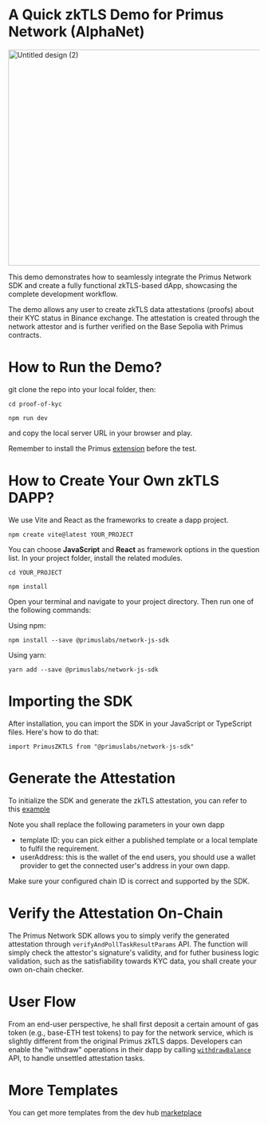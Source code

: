 # A Quick zkTLS Demo for Primus Network (AlphaNet) 

<img width="719" height="432" alt="Untitled design (2)" src="https://github.com/user-attachments/assets/2070b69f-184a-46cd-b5fe-0e4f7a9392d4" />


This demo demonstrates how to seamlessly integrate the Primus Network SDK and create a fully functional zkTLS-based dApp, showcasing the complete development workflow.

The demo allows any user to create zkTLS data attestations (proofs) about their KYC status in Binance exchange. The attestation is created through the network attestor and is further verified on the Base Sepolia with Primus contracts.

# How to Run the Demo?
git clone the repo into your local folder, then:

```node
cd proof-of-kyc

npm run dev
```
and copy the local server URL in your browser and play. 

Remember to install the Primus [extension](https://chromewebstore.google.com/detail/primus/oeiomhmbaapihbilkfkhmlajkeegnjhe) before the test.

# How to Create Your Own zkTLS DAPP?

We use Vite and React as the frameworks to create a dapp project. 
```node
npm create vite@latest YOUR_PROJECT
```
You can choose **JavaScript** and **React** as framework options in the question list. In your project folder, install the related modules.

```node
cd YOUR_PROJECT

npm install
```
Open your terminal and navigate to your project directory. Then run one of the following commands:

Using npm:
```node
npm install --save @primuslabs/network-js-sdk
```

Using yarn:
```node
yarn add --save @primuslabs/network-js-sdk
```

# Importing the SDK
After installation, you can import the SDK in your JavaScript or TypeScript files. Here's how to do that:
```node
import PrimusZKTLS from "@primuslabs/network-js-sdk"
```

# Generate the Attestation
To initialize the SDK and generate the zkTLS attestation, you can refer to this [example](https://docs.primuslabs.xyz/primus-network/build-with-primus/for-developers/example#complete-example)

Note you shall replace the following parameters in your own dapp
* template ID: you can pick either a published template or a local template to fulfil the requirement.
* userAddress: this is the wallet of the end users, you should use a wallet provider to get the connected user's address in your own dapp. 

Make sure your configured chain ID is correct and supported by the SDK.

# Verify the Attestation On-Chain
The Primus Network SDK allows you to simply verify the generated attestation through `verifyAndPollTaskResultParams` API. The function will simply check the attestor's signature's validity, and for futher business logic validation, such as the satisfiability towards KYC data, you shall create your own on-chain checker.

# User Flow
From an end-user perspective, he shall first deposit a certain amount of gas token (e.g., base-ETH test tokens) to pay for the network service, which is slightly different from the original Primus zkTLS dapps. Developers can enable the "withdraw" operations in their dapp by calling [`withdrawBalance`](https://docs.primuslabs.xyz/primus-network/build-with-primus/for-developers/example#5-balance-withdrawal) API, to handle unsettled attestation tasks. 

# More Templates
You can get more templates from the dev hub [marketplace](https://dev.primuslabs.xyz/marketplace)
